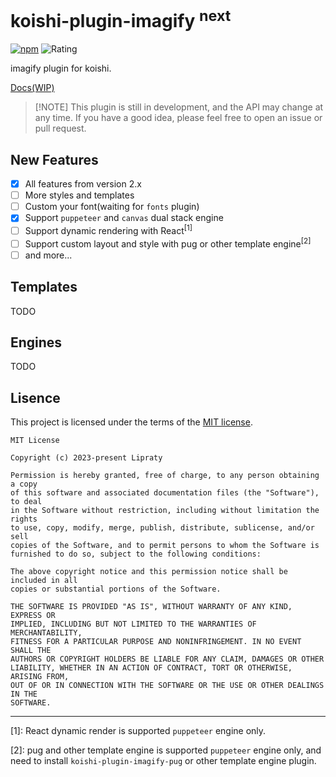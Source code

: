 # koishi-plugin-imagify <sup>next</sup>

[![npm](https://img.shields.io/npm/v/koishi-plugin-imagify?style=flat-square)](https://www.npmjs.com/package/koishi-plugin-imagify) ![Rating](https://badge.koishi.chat/rating/koishi-plugin-imagify)

imagify plugin for koishi.

[Docs(WIP)](https://imagify.koishi.chat)

> [!NOTE] This plugin is still in development, and the API may change at any time. If you have a good idea, please feel free to open an issue or pull request.

## New Features

- [x] All features from version 2.x
- [ ] More styles and templates
- [ ] Custom your font(waiting for `fonts` plugin)
- [x] Support `puppeteer` and `canvas` dual stack engine
- [ ] Support dynamic rendering with React<sup>[1]</sup>
- [ ] Support custom layout and style with pug or other template engine<sup>[2]</sup>
- [ ] and more...

## Templates

TODO

## Engines

TODO

## Lisence

This project is licensed under the terms of the [MIT license](./LICENSE).

```text
MIT License

Copyright (c) 2023-present Lipraty

Permission is hereby granted, free of charge, to any person obtaining a copy
of this software and associated documentation files (the "Software"), to deal
in the Software without restriction, including without limitation the rights
to use, copy, modify, merge, publish, distribute, sublicense, and/or sell
copies of the Software, and to permit persons to whom the Software is
furnished to do so, subject to the following conditions:

The above copyright notice and this permission notice shall be included in all
copies or substantial portions of the Software.

THE SOFTWARE IS PROVIDED "AS IS", WITHOUT WARRANTY OF ANY KIND, EXPRESS OR
IMPLIED, INCLUDING BUT NOT LIMITED TO THE WARRANTIES OF MERCHANTABILITY,
FITNESS FOR A PARTICULAR PURPOSE AND NONINFRINGEMENT. IN NO EVENT SHALL THE
AUTHORS OR COPYRIGHT HOLDERS BE LIABLE FOR ANY CLAIM, DAMAGES OR OTHER
LIABILITY, WHETHER IN AN ACTION OF CONTRACT, TORT OR OTHERWISE, ARISING FROM,
OUT OF OR IN CONNECTION WITH THE SOFTWARE OR THE USE OR OTHER DEALINGS IN THE
SOFTWARE.
```

---

[1]: React dynamic render is supported `puppeteer` engine only.

[2]: pug and other template engine is supported `puppeteer` engine only, and need to install `koishi-plugin-imagify-pug` or other template engine plugin. 

